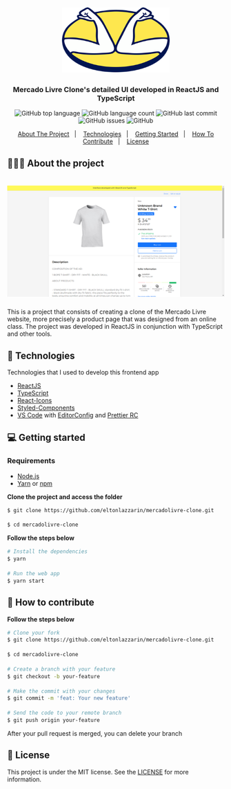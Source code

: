 <h1 align="center">
	<img alt="Mercado Livre logo" src="https://github.com/eltonlazzarin/mercadolivre-clone/blob/master/screenshot/mercadolivre-logo.png" height="150px" width="250px" />
</h1>

<h3 align="center">
  Mercado Livre Clone's detailed UI developed in ReactJS and TypeScript
</h3>

<p align="center"></p>

<p align="center">
  <img alt="GitHub top language" src="https://img.shields.io/github/languages/top/eltonlazzarin/mercadolivre-clone">

  <img alt="GitHub language count" src="https://img.shields.io/github/languages/count/eltonlazzarin/mercadolivre-clone">

  <img alt="GitHub last commit" src="https://img.shields.io/github/last-commit/eltonlazzarin/mercadolivre-clone">

  <img alt="GitHub issues" src="https://img.shields.io/github/issues/eltonlazzarin/mercadolivre-clone">

  <img alt="GitHub" src="https://img.shields.io/github/license/eltonlazzarin/mercadolivre-clone">
</p>

<p align="center">
  <a href="#-about-the-project">About The Project</a>&nbsp;&nbsp;&nbsp;|&nbsp;&nbsp;&nbsp;
  <a href="#-technologies">Technologies</a>&nbsp;&nbsp;&nbsp;|&nbsp;&nbsp;&nbsp;
  <a href="#-getting-started">Getting Started</a>&nbsp;&nbsp;&nbsp;|&nbsp;&nbsp;&nbsp;
  <a href="#-how-to-contribute">How To Contribute</a>&nbsp;&nbsp;&nbsp;|&nbsp;&nbsp;&nbsp;
  <a href="#-license">License</a>
</p>

## 👨🏻‍💻 About the project

<h1 align="center">
	<img alt="Project Screenshots" src="https://github.com/eltonlazzarin/mercadolivre-clone/blob/master/screenshot/mercado-livre-ui.png" />
</h1>

<p>This is a project that consists of creating a clone of the Mercado Livre website, more precisely a product page that was designed from an online class. The project was developed in ReactJS in conjunction with TypeScript and other tools.</p>

## 🚀 Technologies

Technologies that I used to develop this frontend app

- [ReactJS](https://nodejs.org/en)
- [TypeScript](https://www.typescriptlang.org)
- [React-Icons](https://github.com/wwayne/react-tooltip)
- [Styled-Components](https://styled-components.com)
- [VS Code](https://code.visualstudio.com) with [EditorConfig](https://marketplace.visualstudio.com/items?itemName=EditorConfig.EditorConfig) and [Prettier RC](https://github.com/prettier/prettier)

## 💻 Getting started

### Requirements

- [Node.js](https://nodejs.org/en/)
- [Yarn](https://classic.yarnpkg.com/) or [npm](https://www.npmjs.com/)

**Clone the project and access the folder**

```bash
$ git clone https://github.com/eltonlazzarin/mercadolivre-clone.git

$ cd mercadolivre-clone
```

**Follow the steps below**

```bash
# Install the dependencies
$ yarn

# Run the web app
$ yarn start
```

## 🤔 How to contribute

**Follow the steps below**

```bash
# Clone your fork
$ git clone https://github.com/eltonlazzarin/mercadolivre-clone.git

$ cd mercadolivre-clone

# Create a branch with your feature
$ git checkout -b your-feature

# Make the commit with your changes
$ git commit -m 'feat: Your new feature'

# Send the code to your remote branch
$ git push origin your-feature
```

After your pull request is merged, you can delete your branch

## 📝 License

This project is under the MIT license. See the [LICENSE](https://github.com/eltonlazzarin/discord-clone/blob/master/LICENSE) for more information.
